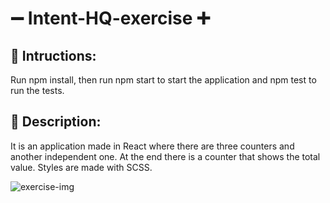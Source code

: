 # :heavy_minus_sign: Intent-HQ-exercise :heavy_plus_sign:

## :pencil: Intructions:

Run npm install, then run npm start to start the application and npm test to run the tests.

## :page_facing_up: Description:

It is an application made in React where there are three counters and another independent one. At the end there is a counter that shows the total value.
Styles are made with SCSS.

![exercise-img](https://i.ibb.co/55DSQ43/image-2.png)
